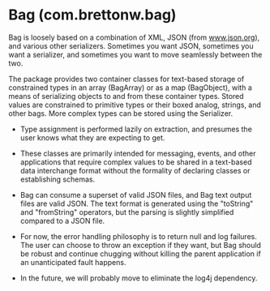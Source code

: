 # Bag (com.brettonw.bag)

Bag is loosely based on a combination of XML, JSON (from www.json.org), and various other
serializers. Sometimes you want JSON, sometimes you want a serializer, and sometimes you want to
move seamlessly between the two.

The package provides two container classes for text-based storage of constrained types in an array
(BagArray) or as a map (BagObject), with a means of serializing objects to and from these container
types. Stored values are constrained to primitive types or their boxed analog, strings, and other
bags. More complex types can be stored using the Serializer.

* Type assignment is performed lazily on extraction, and presumes the user knows what they are
expecting to get.

* These classes are primarily intended for messaging, events, and other applications that require
complex values to be shared in a text-based data interchange format without the formality of
declaring classes or establishing schemas.

* Bag can consume a superset of valid JSON files, and Bag text output files are valid JSON. The
text format is generated using the "toString" and "fromString" operators, but the parsing is
slightly simplified compared to a JSON file.

* For now, the error handling philosophy is to return null and log failures. The user can choose to
throw an exception if they want, but Bag should be robust and continue chugging without killing the
parent application if an unanticipated fault happens.

* In the future, we will probably move to eliminate the log4j dependency.
